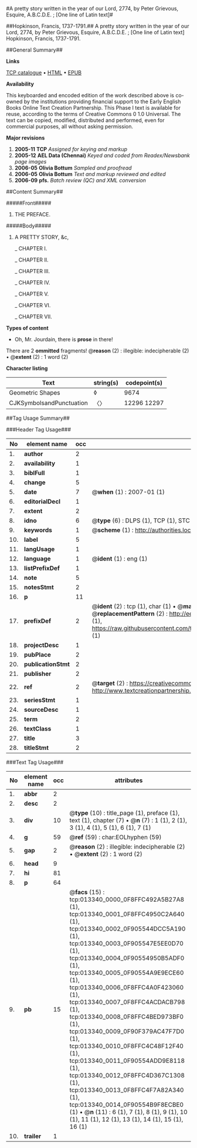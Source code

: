 #A pretty story written in the year of our Lord, 2774, by Peter Grievous, Esquire, A.B.C.D.E. ; [One line of Latin text]#

##Hopkinson, Francis, 1737-1791.##
A pretty story written in the year of our Lord, 2774, by Peter Grievous, Esquire, A.B.C.D.E. ; [One line of Latin text]
Hopkinson, Francis, 1737-1791.

##General Summary##

**Links**

[TCP catalogue](http://www.ota.ox.ac.uk/tcp/)  • 
[HTML](http://tei.it.ox.ac.uk/tcp/Texts-HTML/free/N10/N10525.html)  • 
[EPUB](http://tei.it.ox.ac.uk/tcp/Texts-EPUB/free/N10/N10525.epub)

**Availability**

This keyboarded and encoded edition of the
	       work described above is co-owned by the institutions
	       providing financial support to the Early English Books
	       Online Text Creation Partnership. This Phase I text is
	       available for reuse, according to the terms of Creative
	       Commons 0 1.0 Universal. The text can be copied,
	       modified, distributed and performed, even for
	       commercial purposes, all without asking permission.

**Major revisions**

1. __2005-11__ __TCP__ *Assigned for keying and markup*
1. __2005-12__ __AEL Data (Chennai)__ *Keyed and coded from Readex/Newsbank page images*
1. __2006-05__ __Olivia Bottum__ *Sampled and proofread*
1. __2006-05__ __Olivia Bottum__ *Text and markup reviewed and edited*
1. __2006-09__ __pfs.__ *Batch review (QC) and XML conversion*

##Content Summary##

#####Front#####

1. THE PREFACE.

#####Body#####

1. A PRETTY STORY, &c,

    _ CHAPTER I.

    _ CHAPTER II.

    _ CHAPTER III.

    _ CHAPTER IV.

    _ CHAPTER V.

    _ CHAPTER VI.

    _ CHAPTER VII.

**Types of content**

  * Oh, Mr. Jourdain, there is **prose** in there!

There are 2 **ommitted** fragments! 
 @__reason__ (2) : illegible: indecipherable (2)  •  @__extent__ (2) : 1 word (2)

**Character listing**


|Text|string(s)|codepoint(s)|
|---|---|---|
|Geometric Shapes|◊|9674|
|CJKSymbolsandPunctuation|〈〉|12296 12297|

##Tag Usage Summary##

###Header Tag Usage###

|No|element name|occ|attributes|
|---|---|---|---|
|1.|__author__|2||
|2.|__availability__|1||
|3.|__biblFull__|1||
|4.|__change__|5||
|5.|__date__|7| @__when__ (1) : 2007-01 (1)|
|6.|__editorialDecl__|1||
|7.|__extent__|2||
|8.|__idno__|6| @__type__ (6) : DLPS (1), TCP (1), STC (1), NOTIS (1), IMAGE-SET (1), EVANS-CITATION (1)|
|9.|__keywords__|1| @__scheme__ (1) : http://authorities.loc.gov/ (1)|
|10.|__label__|5||
|11.|__langUsage__|1||
|12.|__language__|1| @__ident__ (1) : eng (1)|
|13.|__listPrefixDef__|1||
|14.|__note__|5||
|15.|__notesStmt__|2||
|16.|__p__|11||
|17.|__prefixDef__|2| @__ident__ (2) : tcp (1), char (1)  •  @__matchPattern__ (2) : ([0-9\-]+):([0-9IVX]+) (1), (.+) (1)  •  @__replacementPattern__ (2) : http://eebo.chadwyck.com/downloadtiff?vid=$1&page=$2 (1), https://raw.githubusercontent.com/textcreationpartnership/Texts/master/tcpchars.xml#$1 (1)|
|18.|__projectDesc__|1||
|19.|__pubPlace__|2||
|20.|__publicationStmt__|2||
|21.|__publisher__|2||
|22.|__ref__|2| @__target__ (2) : https://creativecommons.org/publicdomain/zero/1.0/ (1), http://www.textcreationpartnership.org/docs/. (1)|
|23.|__seriesStmt__|1||
|24.|__sourceDesc__|1||
|25.|__term__|2||
|26.|__textClass__|1||
|27.|__title__|3||
|28.|__titleStmt__|2||


###Text Tag Usage###

|No|element name|occ|attributes|
|---|---|---|---|
|1.|__abbr__|2||
|2.|__desc__|2||
|3.|__div__|10| @__type__ (10) : title_page (1), preface (1), text (1), chapter (7)  •  @__n__ (7) : 1 (1), 2 (1), 3 (1), 4 (1), 5 (1), 6 (1), 7 (1)|
|4.|__g__|59| @__ref__ (59) : char:EOLhyphen (59)|
|5.|__gap__|2| @__reason__ (2) : illegible: indecipherable (2)  •  @__extent__ (2) : 1 word (2)|
|6.|__head__|9||
|7.|__hi__|81||
|8.|__p__|64||
|9.|__pb__|15| @__facs__ (15) : tcp:013340_0000_0F8FFC492A5B27A8 (1), tcp:013340_0001_0F8FFC4950C2A640 (1), tcp:013340_0002_0F905544DCC5A190 (1), tcp:013340_0003_0F905547E5EE0D70 (1), tcp:013340_0004_0F90554950B5ADF0 (1), tcp:013340_0005_0F90554A9E9ECE60 (1), tcp:013340_0006_0F8FFC4A0F423060 (1), tcp:013340_0007_0F8FFC4ACDACB798 (1), tcp:013340_0008_0F8FFC4BED973BF0 (1), tcp:013340_0009_0F90F379AC47F7D0 (1), tcp:013340_0010_0F8FFC4C48F12F40 (1), tcp:013340_0011_0F90554ADD9E8118 (1), tcp:013340_0012_0F8FFC4D367C1308 (1), tcp:013340_0013_0F8FFC4F7A82A340 (1), tcp:013340_0014_0F90554B9F8ECBE0 (1)  •  @__n__ (11) : 6 (1), 7 (1), 8 (1), 9 (1), 10 (1), 11 (1), 12 (1), 13 (1), 14 (1), 15 (1), 16 (1)|
|10.|__trailer__|1||
